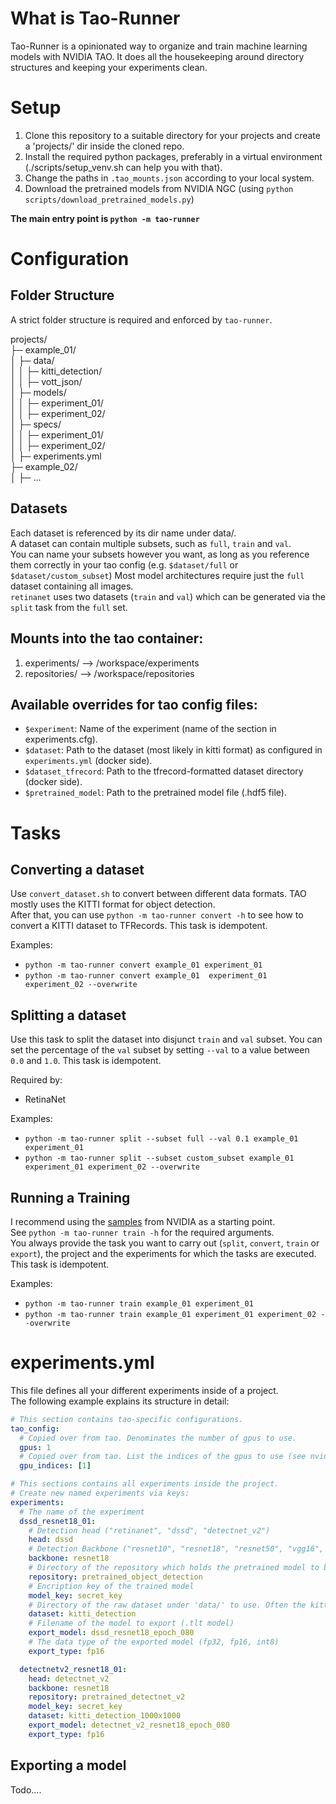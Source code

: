# What is Tao-Runner
Tao-Runner is a opinionated way to organize and train machine learning models with NVIDIA TAO. It does all the housekeeping around directory structures and keeping your experiments clean.

# Setup
  1. Clone this repository to a suitable directory for your projects and create a 'projects/' dir inside the cloned repo.
  2. Install the required python packages, preferably in a virtual environment (./scripts/setup_venv.sh can help you with that).  
  3. Change the paths in `.tao_mounts.json` according to your local system.
  4. Download the pretrained models from NVIDIA NGC (using `python scripts/download_pretrained_models.py`)

**The main entry point is `python -m tao-runner`**

# Configuration

## Folder Structure
A strict folder structure is required and enforced by `tao-runner`.

projects/  
├─ example_01/  
│  ├─ data/  
│  │  ├─ kitti_detection/  
│  │  ├─ vott_json/  
│  ├─ models/  
│  │  ├─ experiment_01/  
│  │  ├─ experiment_02/  
│  ├─ specs/  
│  │  ├─ experiment_01/  
│  │  ├─ experiment_02/  
│  ├─ experiments.yml  
├─ example_02/  
│  ├─ ...

## Datasets
Each dataset is referenced by its dir name under data/.  
A dataset can contain multiple subsets, such as `full`, `train` and `val`.  
You can name your subsets however you want, as long as you reference them correctly in your tao config (e.g. `$dataset/full` or `$dataset/custom_subset`)
Most model architectures require just the `full` dataset containing all images.  
`retinanet` uses two datasets (`train` and `val`) which can be generated via the `split` task from the `full` set.

## Mounts into the tao container:
 1. experiments/ --> /workspace/experiments
 2. repositories/ --> /workspace/repositories

## Available overrides for tao config files:
 - `$experiment`: Name of the experiment (name of the section in experiments.cfg).
 - `$dataset`: Path to the dataset (most likely in kitti format) as configured in `experiments.yml` (docker side).
 - `$dataset_tfrecord`: Path to the tfrecord-formatted dataset directory (docker side).
 - `$pretrained_model`: Path to the pretrained model file (.hdf5 file).


# Tasks
## Converting a dataset
Use `convert_dataset.sh` to convert between different data formats.
TAO mostly uses the KITTI format for object detection.  
After that, you can use `python -m tao-runner convert -h` to see how to convert a KITTI dataset to TFRecords.
This task is idempotent.

Examples:  
- `python -m tao-runner convert example_01 experiment_01`  
- `python -m tao-runner convert example_01  experiment_01 experiment_02 --overwrite`

## Splitting a dataset
Use this task to split the dataset into disjunct `train` and `val` subset.
You can set the percentage of the `val` subset by setting `--val` to a value between `0.0` and `1.0`.
This task is idempotent.

Required by:
- RetinaNet

Examples:  
- `python -m tao-runner split --subset full --val 0.1 example_01 experiment_01`
- `python -m tao-runner split --subset custom_subset example_01 experiment_01 experiment_02 --overwrite`


## Running a Training
I recommend using the [samples](https://api.ngc.nvidia.com/v2/resources/nvidia/tao/cv_samples/versions/v1.3.0/zip) from NVIDIA as a starting point.  
See `python -m tao-runner train -h` for the required arguments.  
You always provide the task you want to carry out (`split`, `convert`, `train` or `export`), the project and the experiments for which the tasks are executed.
This task is idempotent.

Examples:  
- `python -m tao-runner train example_01 experiment_01`  
- `python -m tao-runner train example_01 experiment_01 experiment_02 --overwrite`


# experiments.yml
This file defines all your different experiments inside of a project.  
The following example explains its structure in detail:
```yaml
# This section contains tao-specific configurations.
tao_config:
  # Copied over from tao. Denominates the number of gpus to use.
  gpus: 1
  # Copied over from tao. List the indices of the gpus to use (see nvidia-smi)
  gpu_indices: [1]

# This sections contains all experiments inside the project.
# Create new named experiments via keys:
experiments:
  # The name of the experiment
  dssd_resnet18_01:
    # Detection head ("retinanet", "dssd", "detectnet_v2")
    head: dssd
    # Detection Backbone ("resnet10", "resnet18", "resnet50", "vgg16", "vgg19", etc.)
    backbone: resnet18
    # Directory of the repository which holds the pretrained model to be used (dir under 'repositories')
    repository: pretrained_object_detection
    # Encription key of the trained model
    model_key: secret_key
    # Directory of the raw dataset under 'data/' to use. Often the kitti_detection format is required.
    dataset: kitti_detection
    # Filename of the model to export (.tlt model)
    export_model: dssd_resnet18_epoch_080
    # The data type of the exported model (fp32, fp16, int8)
    export_type: fp16

  detectnetv2_resnet18_01:
    head: detectnet_v2
    backbone: resnet18
    repository: pretrained_detectnet_v2
    model_key: secret_key
    dataset: kitti_detection_1000x1000
    export_model: detectnet_v2_resnet18_epoch_080
    export_type: fp16
```

## Exporting a model
Todo....